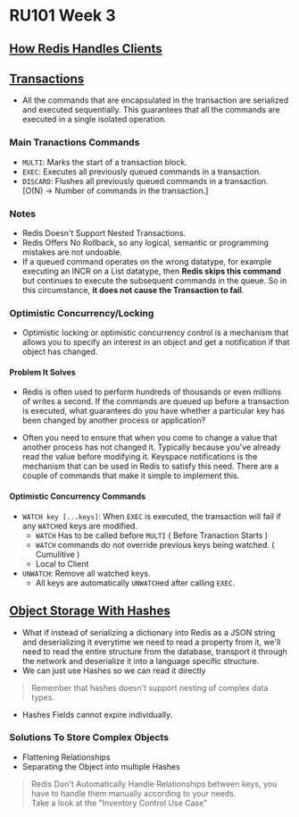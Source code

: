# RU101 Week 3

## [How Redis Handles Clients](https://redis.io/docs/reference/clients/)

## [Transactions](https://redis.io/commands/?group=transactions)

- All the commands that are encapsulated
  in the transaction are serialized and executed sequentially. This guarantees that all the commands are executed in a single isolated operation.

### Main Tranactions Commands

- `MULTI`: Marks the start of a transaction block.
- `EXEC`: Executes all previously queued commands in a transaction.
- `DISCARD`: Flushes all previously queued commands in a transaction. [O(N) -> Number of commands in the transaction.]

### Notes

- Redis Doesn't Support Nested Transactions.
- Redis Offers No Rollback, so any logical, semantic or programming mistakes are not undoable.
- If a queued command operates on the wrong datatype, for example executing an INCR on a List datatype, then **Redis skips this command** but continues to execute the subsequent commands in the queue. So in this circumstance, **it does not cause the Transaction to fail**.

### Optimistic Concurrency/Locking

- Optimistic locking or optimistic
  concurrency control is a mechanism that allows you to specify an interest in an
  object and get a notification if that object has changed.

#### Problem It Solves

- Redis is often used to perform
  hundreds of thousands or even millions of writes a second. If the commands are
  queued up before a transaction is executed, what guarantees do you have
  whether a particular key has been changed by another process or
  application?

- Often you need to ensure that when you come to change a value that another
  process has not changed it. Typically because you've already read the value
  before modifying it. Keyspace notifications is the mechanism that can
  be used in Redis to satisfy this need. There are a couple of commands that make
  it simple to implement this.

#### Optimistic Concurrency Commands

- `WATCH key [...keys]`: When `EXEC` is executed, the transaction will fail if any `WATCH`ed keys are modified.
  - `WATCH` Has to be called before `MULTI` ( Before Tranaction Starts )
  - `WATCH` commands
    do not override previous keys being watched. ( Cumulitive )
  - Local to Client
- `UNWATCH`: Remove all watched keys.
  - All keys are automatically `UNWATCH`ed after calling `EXEC`.

## [Object Storage With Hashes](https://redis.io/commands#hash)

- What if instead of serializing a dictionary into Redis as a JSON string and deserializing it everytime we need to read a property from it, we'll need to read
  the entire structure from the database, transport it through the network and
  deserialize it into a language specific structure.
- We can just use Hashes so we can read it directly

> Remember that hashes doesn't support nesting of complex data types.

- Hashes Fields cannot expire individually.

### Solutions To Store Complex Objects

- Flattening Relationships
- Separating the Object into multiple Hashes

> Redis Don't Automatically Handle Relationships between keys, you have to handle them manually according to your needs. </br>
> Take a look at the "Inventory Control Use Case"
